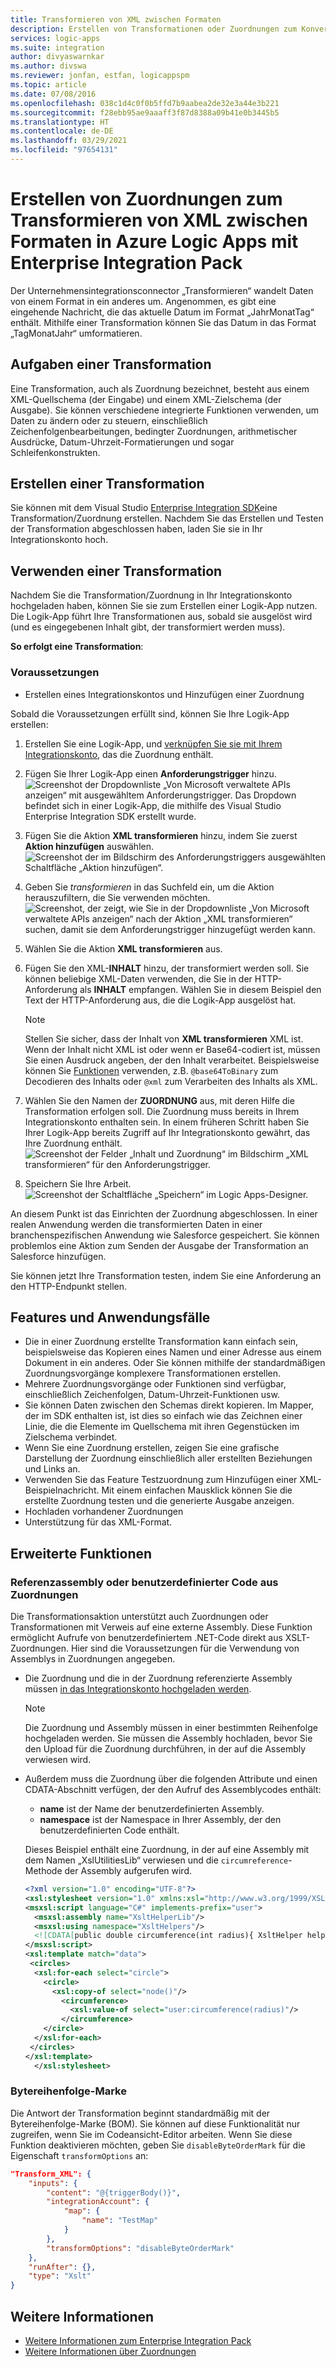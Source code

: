```yaml
---
title: Transformieren von XML zwischen Formaten
description: Erstellen von Transformationen oder Zuordnungen zum Konvertieren von XML zwischen Formaten in Azure Logic Apps mit Enterprise Integration Pack
services: logic-apps
ms.suite: integration
author: divyaswarnkar
ms.author: divswa
ms.reviewer: jonfan, estfan, logicappspm
ms.topic: article
ms.date: 07/08/2016
ms.openlocfilehash: 038c1d4c0f0b5ffd7b9aabea2de32e3a44e3b221
ms.sourcegitcommit: f28ebb95ae9aaaff3f87d8388a09b41e0b3445b5
ms.translationtype: HT
ms.contentlocale: de-DE
ms.lasthandoff: 03/29/2021
ms.locfileid: "97654131"
---
```

# <a name="create-maps-that-transform-xml-between-formats-in-azure-logic-apps-with-enterprise-integration-pack"></a>Erstellen von Zuordnungen zum Transformieren von XML zwischen Formaten in Azure Logic Apps mit Enterprise Integration Pack

Der Unternehmensintegrationsconnector „Transformieren“ wandelt Daten von einem Format in ein anderes um. Angenommen, es gibt eine eingehende Nachricht, die das aktuelle Datum im Format „JahrMonatTag“ enthält. Mithilfe einer Transformation können Sie das Datum in das Format „TagMonatJahr“ umformatieren.

## <a name="what-does-a-transform-do"></a>Aufgaben einer Transformation
Eine Transformation, auch als Zuordnung bezeichnet, besteht aus einem XML-Quellschema (der Eingabe) und einem XML-Zielschema (der Ausgabe). Sie können verschiedene integrierte Funktionen verwenden, um Daten zu ändern oder zu steuern, einschließlich Zeichenfolgenbearbeitungen, bedingter Zuordnungen, arithmetischer Ausdrücke, Datum-Uhrzeit-Formatierungen und sogar Schleifenkonstrukten.

## <a name="how-to-create-a-transform"></a>Erstellen einer Transformation
Sie können mit dem Visual Studio [Enterprise Integration SDK](https://aka.ms/vsmapsandschemas)eine Transformation/Zuordnung erstellen. Nachdem Sie das Erstellen und Testen der Transformation abgeschlossen haben, laden Sie sie in Ihr Integrationskonto hoch. 

## <a name="how-to-use-a-transform"></a>Verwenden einer Transformation
Nachdem Sie die Transformation/Zuordnung in Ihr Integrationskonto hochgeladen haben, können Sie sie zum Erstellen einer Logik-App nutzen. Die Logik-App führt Ihre Transformationen aus, sobald sie ausgelöst wird (und es eingegebenen Inhalt gibt, der transformiert werden muss).

**So erfolgt eine Transformation**:

### <a name="prerequisites"></a>Voraussetzungen

* Erstellen eines Integrationskontos und Hinzufügen einer Zuordnung  

Sobald die Voraussetzungen erfüllt sind, können Sie Ihre Logik-App erstellen:  

1. Erstellen Sie eine Logik-App, und [verknüpfen Sie sie mit Ihrem Integrationskonto](./logic-apps-enterprise-integration-create-integration-account.md "Weitere Informationen zum Verknüpfen eines Integrationskontos mit einer Logik-App"), das die Zuordnung enthält.
2. Fügen Sie Ihrer Logik-App einen **Anforderungstrigger** hinzu.  
   ![Screenshot der Dropdownliste „Von Microsoft verwaltete APIs anzeigen“ mit ausgewähltem Anforderungstrigger. Das Dropdown befindet sich in einer Logik-App, die mithilfe des Visual Studio Enterprise Integration SDK erstellt wurde.](./media/logic-apps-enterprise-integration-transforms/transform-1.png)    
3. Fügen Sie die Aktion **XML transformieren** hinzu, indem Sie zuerst **Aktion hinzufügen**  auswählen.  
   ![Screenshot der im Bildschirm des Anforderungstriggers ausgewählten Schaltfläche „Aktion hinzufügen“.](./media/logic-apps-enterprise-integration-transforms/transform-2.png)   
4. Geben Sie *transformieren* in das Suchfeld ein, um die Aktion herauszufiltern, die Sie verwenden möchten.  
   ![Screenshot, der zeigt, wie Sie in der Dropdownliste „Von Microsoft verwaltete APIs anzeigen“ nach der Aktion „XML transformieren“ suchen, damit sie dem Anforderungstrigger hinzugefügt werden kann.](./media/logic-apps-enterprise-integration-transforms/transform-3.png)  
5. Wählen Sie die Aktion **XML transformieren** aus.   
6. Fügen Sie den XML-**INHALT** hinzu, der transformiert werden soll. Sie können beliebige XML-Daten verwenden, die Sie in der HTTP-Anforderung als **INHALT** empfangen. Wählen Sie in diesem Beispiel den Text der HTTP-Anforderung aus, die die Logik-App ausgelöst hat.

   > [!NOTE]
   > Stellen Sie sicher, dass der Inhalt von **XML transformieren** XML ist. Wenn der Inhalt nicht XML ist oder wenn er Base64-codiert ist, müssen Sie einen Ausdruck angeben, der den Inhalt verarbeitet. Beispielsweise können Sie [Funktionen](logic-apps-workflow-definition-language.md#functions) verwenden, z.B. ```@base64ToBinary``` zum Decodieren des Inhalts oder ```@xml``` zum Verarbeiten des Inhalts als XML.
 

7. Wählen Sie den Namen der **ZUORDNUNG** aus, mit deren Hilfe die Transformation erfolgen soll. Die Zuordnung muss bereits in Ihrem Integrationskonto enthalten sein. In einem früheren Schritt haben Sie Ihrer Logik-App bereits Zugriff auf Ihr Integrationskonto gewährt, das Ihre Zuordnung enthält.      
   ![Screenshot der Felder „Inhalt und Zuordnung“ im Bildschirm „XML transformieren“ für den Anforderungstrigger.](./media/logic-apps-enterprise-integration-transforms/transform-4.png) 
8. Speichern Sie Ihre Arbeit.  
    ![Screenshot der Schaltfläche „Speichern“ im Logic Apps-Designer.](./media/logic-apps-enterprise-integration-transforms/transform-5.png) 

An diesem Punkt ist das Einrichten der Zuordnung abgeschlossen. In einer realen Anwendung werden die transformierten Daten in einer branchenspezifischen Anwendung wie Salesforce gespeichert. Sie können problemlos eine Aktion zum Senden der Ausgabe der Transformation an Salesforce hinzufügen. 

Sie können jetzt Ihre Transformation testen, indem Sie eine Anforderung an den HTTP-Endpunkt stellen.  


## <a name="features-and-use-cases"></a>Features und Anwendungsfälle
* Die in einer Zuordnung erstellte Transformation kann einfach sein, beispielsweise das Kopieren eines Namen und einer Adresse aus einem Dokument in ein anderes. Oder Sie können mithilfe der standardmäßigen Zuordnungsvorgänge komplexere Transformationen erstellen.  
* Mehrere Zuordnungsvorgänge oder Funktionen sind verfügbar, einschließlich Zeichenfolgen, Datum-Uhrzeit-Funktionen usw.  
* Sie können Daten zwischen den Schemas direkt kopieren. Im Mapper, der im SDK enthalten ist, ist dies so einfach wie das Zeichnen einer Linie, die die Elemente im Quellschema mit ihren Gegenstücken im Zielschema verbindet.  
* Wenn Sie eine Zuordnung erstellen, zeigen Sie eine grafische Darstellung der Zuordnung einschließlich aller erstellten Beziehungen und Links an.
* Verwenden Sie das Feature Testzuordnung zum Hinzufügen einer XML-Beispielnachricht. Mit einem einfachen Mausklick können Sie die erstellte Zuordnung testen und die generierte Ausgabe anzeigen.  
* Hochladen vorhandener Zuordnungen  
* Unterstützung für das XML-Format.

## <a name="advanced-features"></a>Erweiterte Funktionen

### <a name="reference-assembly-or-custom-code-from-maps"></a>Referenzassembly oder benutzerdefinierter Code aus Zuordnungen 
Die Transformationsaktion unterstützt auch Zuordnungen oder Transformationen mit Verweis auf eine externe Assembly. Diese Funktion ermöglicht Aufrufe von benutzerdefiniertem .NET-Code direkt aus XSLT-Zuordnungen. Hier sind die Voraussetzungen für die Verwendung von Assemblys in Zuordnungen angegeben.

* Die Zuordnung und die in der Zuordnung referenzierte Assembly müssen [in das Integrationskonto hochgeladen werden](./logic-apps-enterprise-integration-maps.md). 

  > [!NOTE]
  > Die Zuordnung und Assembly müssen in einer bestimmten Reihenfolge hochgeladen werden. Sie müssen die Assembly hochladen, bevor Sie den Upload für die Zuordnung durchführen, in der auf die Assembly verwiesen wird.

* Außerdem muss die Zuordnung über die folgenden Attribute und einen CDATA-Abschnitt verfügen, der den Aufruf des Assemblycodes enthält:

    * **name** ist der Name der benutzerdefinierten Assembly.
    * **namespace** ist der Namespace in Ihrer Assembly, der den benutzerdefinierten Code enthält.

  Dieses Beispiel enthält eine Zuordnung, in der auf eine Assembly mit dem Namen „XslUtilitiesLib“ verwiesen und die `circumreference`-Methode der Assembly aufgerufen wird.

  ```xml
  <?xml version="1.0" encoding="UTF-8"?>
  <xsl:stylesheet version="1.0" xmlns:xsl="http://www.w3.org/1999/XSL/Transform" xmlns:msxsl="urn:schemas-microsoft-com:xslt" xmlns:user="urn:my-scripts">
  <msxsl:script language="C#" implements-prefix="user">
    <msxsl:assembly name="XsltHelperLib"/>
    <msxsl:using namespace="XsltHelpers"/>
    <![CDATA[public double circumference(int radius){ XsltHelper helper = new XsltHelper(); return helper.circumference(radius); }]]>
  </msxsl:script>
  <xsl:template match="data">
   <circles>
    <xsl:for-each select="circle">
      <circle>
        <xsl:copy-of select="node()"/>
          <circumference>
            <xsl:value-of select="user:circumference(radius)"/>
          </circumference>
      </circle>
    </xsl:for-each>
   </circles>
  </xsl:template>
    </xsl:stylesheet>
  ```


### <a name="byte-order-mark"></a>Bytereihenfolge-Marke
Die Antwort der Transformation beginnt standardmäßig mit der Bytereihenfolge-Marke (BOM). Sie können auf diese Funktionalität nur zugreifen, wenn Sie im Codeansicht-Editor arbeiten. Wenn Sie diese Funktion deaktivieren möchten, geben Sie `disableByteOrderMark` für die Eigenschaft `transformOptions` an:

```json
"Transform_XML": {
    "inputs": {
        "content": "@{triggerBody()}",
        "integrationAccount": {
            "map": {
                "name": "TestMap"
            }
        },
        "transformOptions": "disableByteOrderMark"
    },
    "runAfter": {},
    "type": "Xslt"
}
```





## <a name="learn-more"></a>Weitere Informationen
* [Weitere Informationen zum Enterprise Integration Pack](../logic-apps/logic-apps-enterprise-integration-overview.md "Erfahren Sie mehr zum Enterprise Integration Pack.")  
* [Weitere Informationen über Zuordnungen](../logic-apps/logic-apps-enterprise-integration-maps.md "Weitere Informationen zu Zuordnungen für die Unternehmensintegration")  